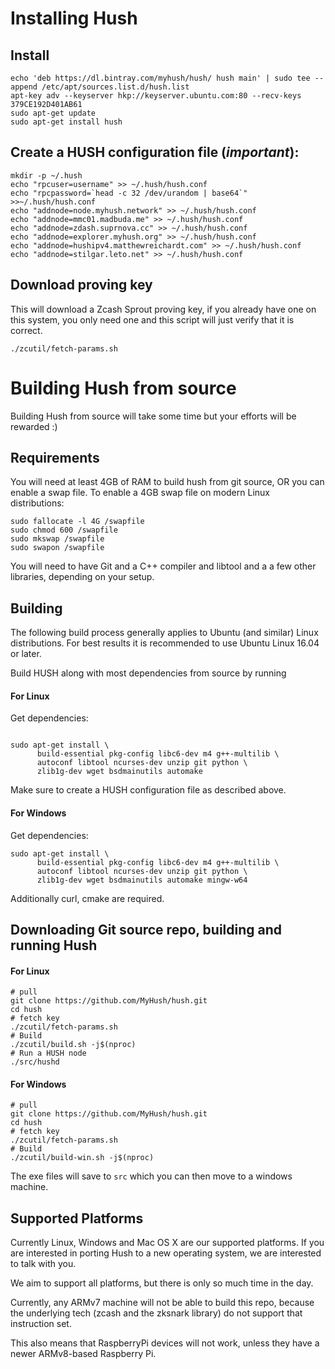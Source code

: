 # Installing Hush

## Install

    echo 'deb https://dl.bintray.com/myhush/hush/ hush main' | sudo tee --append /etc/apt/sources.list.d/hush.list
    apt-key adv --keyserver hkp://keyserver.ubuntu.com:80 --recv-keys 379CE192D401AB61
    sudo apt-get update
    sudo apt-get install hush

## Create a HUSH configuration file (*important*):

```
mkdir -p ~/.hush
echo "rpcuser=username" >> ~/.hush/hush.conf
echo "rpcpassword=`head -c 32 /dev/urandom | base64`" >>~/.hush/hush.conf
echo "addnode=node.myhush.network" >> ~/.hush/hush.conf
echo "addnode=mmc01.madbuda.me" >> ~/.hush/hush.conf
echo "addnode=zdash.suprnova.cc" >> ~/.hush/hush.conf
echo "addnode=explorer.myhush.org" >> ~/.hush/hush.conf
echo "addnode=hushipv4.matthewreichardt.com" >> ~/.hush/hush.conf
echo "addnode=stilgar.leto.net" >> ~/.hush/hush.conf
```

## Download proving key

This will download a Zcash Sprout proving key, if you already have one on this system, you only need one
and this script will just verify that it is correct.

```
./zcutil/fetch-params.sh
```

# Building Hush from source

Building Hush from source will take some time but your efforts will be rewarded :)

## Requirements

You will need at least 4GB of RAM to build hush from git source, OR
you can enable a swap file. To enable a 4GB swap file on modern Linux
distributions:

    sudo fallocate -l 4G /swapfile
    sudo chmod 600 /swapfile
    sudo mkswap /swapfile
    sudo swapon /swapfile

You will need to have Git and a C++ compiler and libtool and a
a few other libraries, depending on your setup.

## Building

The following build process generally applies to Ubuntu (and similar) Linux
distributions. For best results it is recommended to use Ubuntu Linux 16.04
or later.

Build HUSH along with most dependencies from source by running

#### For Linux 
Get dependencies:
```{r, engine='bash'}

sudo apt-get install \
      build-essential pkg-config libc6-dev m4 g++-multilib \
      autoconf libtool ncurses-dev unzip git python \
      zlib1g-dev wget bsdmainutils automake
```

Make sure to create a HUSH configuration file as described above.

#### For Windows
Get dependencies:
```{r, engine='bash'}
sudo apt-get install \
      build-essential pkg-config libc6-dev m4 g++-multilib \
      autoconf libtool ncurses-dev unzip git python \
      zlib1g-dev wget bsdmainutils automake mingw-w64
```
Additionally curl, cmake are required.

## Downloading Git source repo, building and running Hush

#### For Linux
```{r, engine='bash'}
# pull
git clone https://github.com/MyHush/hush.git
cd hush
# fetch key
./zcutil/fetch-params.sh
# Build
./zcutil/build.sh -j$(nproc)
# Run a HUSH node
./src/hushd
```

#### For Windows
```{r, engine='bash'}
# pull
git clone https://github.com/MyHush/hush.git
cd hush
# fetch key
./zcutil/fetch-params.sh
# Build
./zcutil/build-win.sh -j$(nproc)
```
The exe files will save to `src` which you can then move to a windows machine.

## Supported Platforms

Currently Linux,  Windows and Mac OS X are our supported platforms. If you
are interested in porting Hush to a new operating system, we are interested
to talk with you.

We aim to support all platforms, but there is only so much time in the day.

Currently, any ARMv7 machine will not be able to build this repo, because the
underlying tech (zcash and the zksnark library) do not support that instruction
set.

This also means that RaspberryPi devices will not work, unless they have a
newer ARMv8-based Raspberry Pi.


